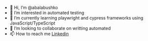 - 👋 Hi, I’m @abalabushko
- 👀 I’m interested in automated testing
- 🌱 I’m currently learning playwright and cypress frameworks using JavaScript/TypeScript
- 💞️ I’m looking to collaborate on writting automated
- 📫 How to reach me [Linkedin](https://pl.linkedin.com/in/anna-balabushko-46888827)

<!---
abalabushko/abalabushko is a ✨ special ✨ repository because its `README.md` (this file) appears on your GitHub profile.
You can click the Preview link to take a look at your changes.
--->
